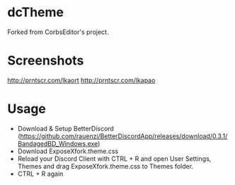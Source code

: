 # dcTheme
Forked from CorbsEditor's project.

# Screenshots
http://prntscr.com/lkaort
http://prntscr.com/lkapao

# Usage
* Download & Setup BetterDiscord (https://github.com/rauenzi/BetterDiscordApp/releases/download/0.3.1/BandagedBD_Windows.exe)
* Download ExposeXfork.theme.css
* Reload your Discord Client with CTRL + R and open User Settings, Themes and drag ExposeXfork.theme.css to Themes folder.
* CTRL + R again
